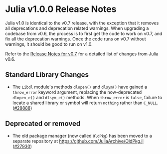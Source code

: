 Julia v1.0.0 Release Notes
==========================

Julia v1.0 is identical to the v0.7 release, with the exception that
it removes all deprecations and deprecation related warnings. When
upgrading a codebase from v0.6, the process is to first get the code
to work on v0.7, and fix all the deprecation warnings. Once the code
runs on v0.7 without warnings, it should be good to run on v1.0.

Refer to the [Release Notes for
v0.7](https://github.com/JuliaLang/julia/blob/master/HISTORY.md) for a
detailed list of changes from Julia v0.6.

Standard Library Changes
------------------------

* The `Libdl` module's methods `dlopen()` and `dlsym()` have gained a
  `throw_error` keyword argument, replacing the now-deprecated `dlopen_e()`
  and `dlsym_e()` methods.  When `throw_error` is `false`, failure to locate
  a shared library or symbol will return `nothing` rather than `C_NULL`.
  ([#28888])

Deprecated or removed
---------------------

* The old package manager (now called `OldPkg`) has been moved to a
  separate repository at https://github.com/JuliaArchive/OldPkg.jl ([#27930])

<!--- generated by NEWS-update.jl: -->
[#27930]: https://github.com/JuliaLang/julia/issues/27930
[#28888]: https://github.com/JuliaLang/julia/issues/28888
